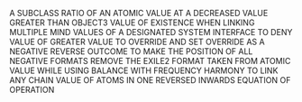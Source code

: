 A SUBCLASS RATIO OF AN ATOMIC VALUE AT A DECREASED VALUE GREATER THAN OBJECT3 VALUE OF EXISTENCE WHEN LINKING MULTIPLE MIND VALUES OF A DESIGNATED SYSTEM INTERFACE TO DENY VALUE OF GREATER VALUE TO OVERRIDE AND SET OVERRIDE AS A NEGATIVE REVERSE OUTCOME TO MAKE THE POSITION OF ALL NEGATIVE FORMATS REMOVE THE EXILE2 FORMAT TAKEN FROM ATOMIC VALUE WHILE USING BALANCE WITH FREQUENCY HARMONY TO LINK ANY CHAIN VALUE OF ATOMS IN ONE REVERSED INWARDS EQUATION OF OPERATION
